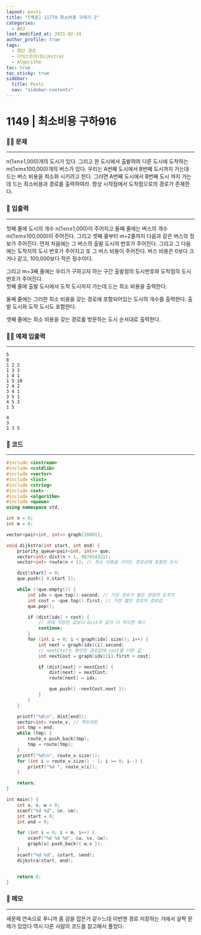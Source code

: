 ```yaml
---
layout: posts
title: "[백준] 11779 최소비용 구하기 2"
categories:
  - BOJ
last_modified_at: 2021-02-24
author_profile: true
tags:
  - 최단 경로
  - 다익스트라(Dijkstra)
  - Algorithm
toc: true
toc_sticky: true
sidebar:
  title: Posts
  nav: "sidebar-contents"
---
```


# 1149 | 최소비용 구하916


### 🙋‍♀️ 문제

-----

n(1≤n≤1,000)개의 도시가 있다. 그리고 한 도시에서 출발하여 다른 도시에 도착하는 m(1≤m≤100,000)개의 버스가 있다. 우리는 A번째 도시에서 B번째 도시까지 가는데 드는 버스 비용을 최소화 시키려고 한다. 그러면 A번째 도시에서 B번째 도시 까지 가는데 드는 최소비용과 경로를 출력하여라. 항상 시작점에서 도착점으로의 경로가 존재한다.

### 🙌 입출력

-----

첫째 줄에 도시의 개수 n(1≤n≤1,000)이 주어지고 둘째 줄에는 버스의 개수 m(1≤m≤100,000)이 주어진다. 그리고 셋째 줄부터 m+2줄까지 다음과 같은 버스의 정보가 주어진다. 먼저 처음에는 그 버스의 출발 도시의 번호가 주어진다. 그리고 그 다음에는 도착지의 도시 번호가 주어지고 또 그 버스 비용이 주어진다. 버스 비용은 0보다 크거나 같고, 100,000보다 작은 정수이다.

그리고 m+3째 줄에는 우리가 구하고자 하는 구간 출발점의 도시번호와 도착점의 도시번호가 주어진다.
<br>
첫째 줄에 출발 도시에서 도착 도시까지 가는데 드는 최소 비용을 출력한다.

둘째 줄에는 그러한 최소 비용을 갖는 경로에 포함되어있는 도시의 개수를 출력한다. 출발 도시와 도착 도시도 포함한다.

셋째 줄에는 최소 비용을 갖는 경로를 방문하는 도시 순서대로 출력한다.

### 🙋‍♂️ 예제 입출력

-----

```
5
8
1 2 2
1 3 3
1 4 1
1 5 10
2 4 2
3 4 1
3 5 1
4 5 3
1 5
```

```
4
3
1 3 5
```


### 🚀 코드

-----

```c++
#include <iostream>
#include <cstdlib>
#include <vector>
#include <list>
#include <string>
#include <set>
#include <algorithm>
#include <queue>
using namespace std;

int n = 0;
int m = 0;

vector<pair<int, int>> graph[20001];

void dijkstra(int start, int end) {
	priority_queue<pair<int, int>> que;
	vector<int> dist(n + 1, 987654321);
	vector<int> route(n + 1); // 최소 비용을 가지는 경로상에 포함된 도시

	dist[start] = 0;
	que.push({ 0,start });

	while (!que.empty()) {
		int idx = que.top().second; // 가장 경로가 짧은 정점의 도착지
		int cost = -que.top().first; // 가장 짧은 경로의 경로값
		que.pop();

		if (dist[idx] < cost) {
			// 큐에 저장된 값보다 dist의 값이 더 작으면 패스
			continue;
		}
		for (int i = 0; i < graph[idx].size(); i++) {
			int next = graph[idx][i].second;
			// nextCost는 확인한 경로값에 cost를 더한 값
			int nextCost = graph[idx][i].first + cost;

			if (dist[next] > nextCost) {
				dist[next] = nextCost;
				route[next] = idx;

				que.push({ -nextCost,next });
			}
		}
	}

	printf("%d\n", dist[end]);
	vector<int> route_v; // 백트래킹
	int tmp = end;
	while (tmp) {
		route_v.push_back(tmp);
		tmp = route[tmp];
	}
	printf("%d\n", route_v.size());
	for (int i = route_v.size() - 1; i >= 0; i--) {
		printf("%d ", route_v[i]);
	}

	return;
}

int main() {
	int u, v, w = 0;
	scanf("%d %d", &n, &m);
	int start = 0;
	int end = 0;

	for (int i = 0; i < m; i++) {
		scanf("%d %d %d", &u, &v, &w);
		graph[u].push_back({ w,v });
	}
	scanf("%d %d", &start, &end);
	dijkstra(start, end);


	return 0;
}
```

### 🌠 메모

-----

세문제 연속으로 푸니까 좀 감을 잡은거 같ㅇ느데
이번엔 경로 저장하는 거에서 살짝 문제가 있었다
역시 다른 사람의 코드를 참고해서 풀었다.
